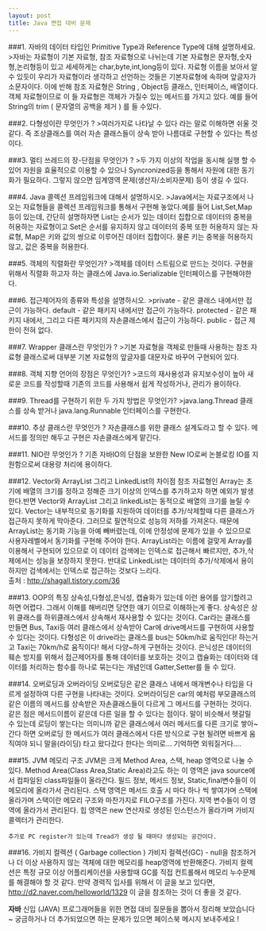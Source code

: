 ```yaml
---
layout: post
title: Java 면접 대비 문제
---
```




###1. 자바의 데이터 타입인 Primitive Type과 Reference Type에 대해 설명하세요.
	>자바는 자료형이 기본 자료형, 참조 자료형으로 나뉘는데 기본 자료형은 문자형,숫자형,논리형등이 있고 세세하게는 char,byte,int,long등이 있다. 자료형 이름을 보아서 알 수 있듯이 우리가 자료형이라 생각하고 선언하는 것들은 기본자료형에 속하며 앞글자가 소문자이다. 이에 반해 참조 자료형은 String , Object등 클래스, 인터페이스, 배열이다. 객체 자료형이므로 이 들 자료형은 객체가 가질수 있는 메서드를 가지고 있다. 예를 들어 String의 trim ( 문자열의 공백을 제거 ) 를 들 수있다.

###2. 다형성이란 무엇인가 ?
     >여러가지로 나타날 수 있다 라는 말로 이해하면 쉬울 것 같다. 즉 조상클래스를 여러 자손 클래스들이 상속 받아 나름대로 구현할 수 있다는 특성이다.

###3. 멀티 쓰레드의 장-단점을 무엇인가 ? 
     >두 가지 이상의 작업을 동시해 실행 할 수 있어 자원을 효율적으로 이용할 수 있으나 Syncronized등을 통해서 자원에 대한 동기화가 필요하다. 그렇지 않으면 임계영역 문제(생산자/소비자문제) 등이 생길 수 있다.

###4. Java 콜렉션 프레임워크에 대해서 설명하시오.
     >Java에서는 자료구조에서 나오는 자료형들을 콜렉션 프레임워크를 통해서 구현해 놓았다.예를 들어 List,Set,Map등이 있는데, 간단히 설명하자면 List는 순서가 있는 데이터 집합으로 데이터의 중복을 허용하는 자료형이고 Set은 순서를 유지하지 않고 데이터의 중복 또한 허용하지 않는 자료형, Map은 키와 값의 쌍으로 이루어진 데이터 집합이다. 물론 키는 중복을 허용하지 않고, 값은 중복을 허용한다. 

###5. 객체의 직렬화란 무엇인가?
     >객체를 데이터 스트림으로 만드는 것이다. 구현을 위해서 직렬화 하고자 하는 클래스에 Java.io.Serializable 인터페이스를 구현해야한다.

###6. 접근제어자의 종류와 특성을 설명하시오.
     >private - 같은 클래스 내에서만 접근이 가능하다.
     default - 같은 패키지 내에서만 접근이 가능하다.
     protected - 같은 패키지 내에서, 그리고 다른 패키지의 자손클래스에서 접근이 가능하다.
     public - 접근 제한이 전혀 없다.

###7. Wrapper 클래스란 무엇인가 ? 
     >기본 자료형을 객체로 만들때 사용하는 참조 자료형 클래스로써 대부분 기본 자료형의 앞글자를 대문자로 바꾸어 구현되어 있다.

###8. 객체 지향 언어의 장점은 무엇인가?
     >코드의 재사용성과 유지보수성이 높아 새로운 코드를 작성할때 기존의 코드를 사용해서 쉽게 작성하거나, 관리가 용이하다.

###9. Thread를 구현하기 위한 두 가지 방법은 무엇인가?
     >java.lang.Thread 클래스를 상속 받거나 java.lang.Runnable 인터페이스를 구현한다.

###10. 추상 클래스란 무엇인가 ?
     자손클래스를 위한 클래스 설계도라고 할 수 있다. 메서드를 정의만 해두고 구현은 자손클래스에게 맡긴다.

###11. NIO란 무엇인가 ?
     기존 자바IO의 단점을 보완한 New IO로써 논블로킹 IO를 지원함으로써 대용량 처리에 용이하다.

###12. Vector와 ArrayList 그리고 LinkedList의 차이점
     참조 자료형인 Array는 초기에 배열의 크기를 정하고 정해준 크기 이상의 인덱스를 추가하고자 하면 예외가 발생한다.반면 Vector와 ArrayList 그리고 linkedList는 동적으로 배열의 크기를 늘릴 수 있다. Vector는 내부적으로 동기화를 지원하여 데이터를 추가/삭제할때 다른 클래스가 접근하지 못하게 막아준다. 그러므로 필연적으로 성능의 저하를 가져온다. 때문에 ArrayList는 동기화 기능을 아예 빼버렸는데, 이에 안정성에 문제가 있을 수 있으므로 사용자레벨에서 동기화를 구현해 주어야 한다. ArrayList라는 이름에 걸맞게 Array를 이용해서 구현되어 있으므로 이 데이터 검색에는 인덱스로 접근해서 빠르지만, 추가,삭제에서는 성능을 보장하지 못한다. 반대로 LinkedList는 데이터의 추가/삭제에서 용이하지만 검색에서는 인덱스로 접근하는 것보다 느리다.       
     출처 : http://shagall.tistory.com/36

###13. OOP의 특징
	상속성,다형성,은닉성, 캡슐화가 있는데 이런 용어를 암기할려고하면 어렵다. 
	그래서 이해를 해버리면 당연한 얘기 이므로 이해하는게 좋다. 
	상속성은 상위 클래스를 하위클래스에서 상속해서 재사용할 수 있다는 것이다. Car라는 클래스를 만들면 Bus, Taxi등 여러 클래스에서 상속받아 Car에 drive메서드를 구현하여 사용할 수 있다는 것이다. 다형성은 이 drive라는 클래스를 bus는 50km/h로 움직인다! 하는거고 Taxi는 70km/h로 움직이다! 해서 다양~하게 구현하는 것이다. 은닉성은 데이터의 훼손 방지를 위해서 접근제어자를 통해 데이터를 보호하는 것이고 캡슐화는 데이터와 데이터를 처리하는 함수를 하나로 묶는다는 개념인데 Gatter,Setter를 들 수 있다. 

###14. 오버로딩과 오버라이딩
     오버로딩은 같은 클래스 내에서 매개변수나 타입을 다르게 설정하여 다른 구현을 나타내는 것이다. 
     오버라이딩은 car의 예처럼 부모클래스의 같은 이름의 메서드를 상속받은 자손클래스들이 다르게 그 메서드를 구현하는 것이다.
     같은 점은 메서드이름이 같은데 다른 일을 할 수 있다는 점이다. 말이 비슷해서 헷갈릴 수 있는데 로딩이 쌓는다는 의미니까 같은 클래스에서 여러 메서드를 다른 크기로 쌓아~간다 하면 오버로딩 한 메서드가 여러 클래스에서 다른 방식으로 구현 될려면 바쁘게 움직여야 되니 말을(라이딩) 타고 왔다갔다 한다는 의미로... 기억하면 외워질거다....

###15. JVM 메모리 구조
	JVM은 크게 Method Area, 스택, heap 영역으로 나눌 수 있다.
	Method Area(Class Area,Static Area)라고도 하는 이 영역은 java source에서 컴파일된 class파일들이 올라간다.
	필드 정보, 메서드 정보, Static,final변수들이 이 메모리에 올라가서 관리된다.
	스택 영역은 메서드 호출 시 마다 하나 씩 쌓여가며 스택에 올라가며 스택이란 메모리 구조와 마찬가지로 FILO구조를 가진다.
	지역 변수들이 이 영역에 올라가서 관리된다.
	힙 영역은 new 연산자로 생성된 인스턴스가 올라가며 가비지 콜렉터가 관리한다.

	추가로 PC register가 있는데 Tread가 생성 될 때마다 생성되는 공간이다.


###16. 가비지 컬렉션 ( Garbage collection )
	가비지 컬렉션(GC) - null을 참조하거나 더 이상 사용하지 않는 객체에 대한 메모리를 heap영역에 반환해준다.
	가비지 컬렉션은 특정 규모 이상 어플리케이션을 사용할때 GC를 직접 컨트롤해서 메모리 누수문제를 해결해야 할 것 같다.
	만약 경력직 입사를 위해서 이 글을 보고 있다면, http://d2.naver.com/helloworld/1329 이 글을 참조하는 것이 더 좋을 것 같다.
	
	
**자바** 신입 (JAVA) 프로그래머들을 위한 면접 대비 질문들을 뽑아서 정리해 보았습니다 ~ 궁금하거나 더 추가되었으면 하는 문제가 있으면 페이스북 메시지 보내주세요 !


     



 